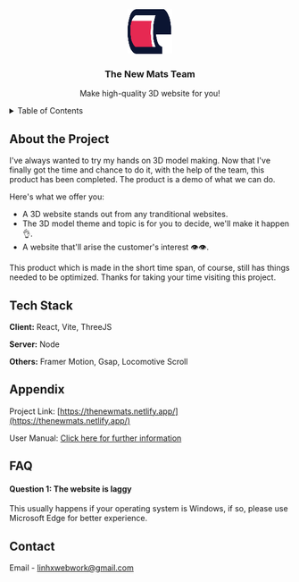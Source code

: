<div align="center">
<a href="https://github.com/Linh-0v0/the-new-mats">
    <img src="public/icons/logo.svg" alt="Logo" width="80" height="80">
  </a>
<h3 align="center">The New Mats Team</h3>

<p align="center"> Make high-quality 3D website for you! </p>
</div>

<!-- TABLE OF CONTENTS -->
<details>
  <summary>Table of Contents</summary>
  <ol>
    <li>
      <a href="#about-the-project">About The Project</a>
    </li>
    <li>
      <a href="#tech-stack">Tech Stack</a>
    </li>
    <li><a href="#appendix">FAQ</a></li>
    <li><a href="#roadmap">Contact</a></li>
  </ol>
</details>

## About the Project
I've always wanted to try my hands on 3D model making. Now that I've finally got the time and chance to do it, with the help of the team, this product has been completed. The product is a demo of what we can do.

Here's what we offer you:

* A 3D website stands out from any tranditional websites.
* The 3D model theme and topic is for you to decide, we'll make it happen 👌.
* A website that'll arise the customer's interest 👁️👁️.

This product which is made in the short time span, of course, still has things needed to be optimized. Thanks for taking your time visiting this project.


## Tech Stack

**Client:** React, Vite, ThreeJS 

**Server:** Node

**Others:** Framer Motion, Gsap, Locomotive Scroll


## Appendix
Project Link: [https://thenewmats.netlify.app/](https://thenewmats.netlify.app/)

User Manual: [Click here for further information](https://drive.google.com/file/d/11yTIwaBCjetM3lDsrb62CZq8JJm7QNQU/view?usp=sharing)

## FAQ

#### Question 1: The website is laggy

This usually happens if your operating system is Windows, if so, please use Microsoft Edge for better experience.

## Contact
Email - [linhxwebwork@gmail.com](mailto:linhxwebwork@gmail.com)
